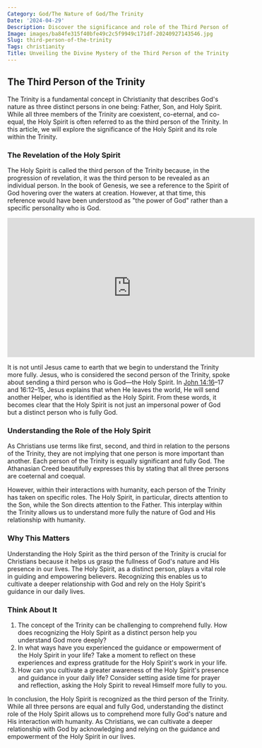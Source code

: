 ```yaml
---
Category: God/The Nature of God/The Trinity
Date: '2024-04-29'
Description: Discover the significance and role of the Third Person of the Trinity in Christian theology. Explore the divine attributes and functions of the Holy Spirit in this insightful article.
Image: images/ba84fe315f40bfe49c2c5f9949c171df-20240927143546.jpg
Slug: third-person-of-the-trinity
Tags: christianity
Title: Unveiling the Divine Mystery of the Third Person of the Trinity
---
```


## The Third Person of the Trinity

The Trinity is a fundamental concept in Christianity that describes God's nature as three distinct persons in one being: Father, Son, and Holy Spirit. While all three members of the Trinity are coexistent, co-eternal, and co-equal, the Holy Spirit is often referred to as the third person of the Trinity. In this article, we will explore the significance of the Holy Spirit and its role within the Trinity.

### The Revelation of the Holy Spirit

The Holy Spirit is called the third person of the Trinity because, in the progression of revelation, it was the third person to be revealed as an individual person. In the book of Genesis, we see a reference to the Spirit of God hovering over the waters at creation. However, at that time, this reference would have been understood as "the power of God" rather than a specific personality who is God.


<iframe width="560" height="315" src="https://www.youtube.com/embed/VM2UE6MIKzM" frameborder="0" allow="autoplay; encrypted-media" allowfullscreen></iframe>


It is not until Jesus came to earth that we begin to understand the Trinity more fully. Jesus, who is considered the second person of the Trinity, spoke about sending a third person who is God—the Holy Spirit. In [John 14:16](https://www.bibleref.com/John/14/John-14-16.html)–17 and 16:12–15, Jesus explains that when He leaves the world, He will send another Helper, who is identified as the Holy Spirit. From these words, it becomes clear that the Holy Spirit is not just an impersonal power of God but a distinct person who is fully God.

### Understanding the Role of the Holy Spirit

As Christians use terms like first, second, and third in relation to the persons of the Trinity, they are not implying that one person is more important than another. Each person of the Trinity is equally significant and fully God. The Athanasian Creed beautifully expresses this by stating that all three persons are coeternal and coequal.

However, within their interactions with humanity, each person of the Trinity has taken on specific roles. The Holy Spirit, in particular, directs attention to the Son, while the Son directs attention to the Father. This interplay within the Trinity allows us to understand more fully the nature of God and His relationship with humanity.

### Why This Matters

Understanding the Holy Spirit as the third person of the Trinity is crucial for Christians because it helps us grasp the fullness of God's nature and His presence in our lives. The Holy Spirit, as a distinct person, plays a vital role in guiding and empowering believers. Recognizing this enables us to cultivate a deeper relationship with God and rely on the Holy Spirit's guidance in our daily lives.

### Think About It

1. The concept of the Trinity can be challenging to comprehend fully. How does recognizing the Holy Spirit as a distinct person help you understand God more deeply?
2. In what ways have you experienced the guidance or empowerment of the Holy Spirit in your life? Take a moment to reflect on these experiences and express gratitude for the Holy Spirit's work in your life.
3. How can you cultivate a greater awareness of the Holy Spirit's presence and guidance in your daily life? Consider setting aside time for prayer and reflection, asking the Holy Spirit to reveal Himself more fully to you.

In conclusion, the Holy Spirit is recognized as the third person of the Trinity. While all three persons are equal and fully God, understanding the distinct role of the Holy Spirit allows us to comprehend more fully God's nature and His interaction with humanity. As Christians, we can cultivate a deeper relationship with God by acknowledging and relying on the guidance and empowerment of the Holy Spirit in our lives.